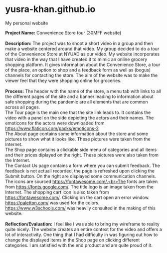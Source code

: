 # yusra-khan.github.io
My personal website

<b>Project Name:</b> Convenience Store tour (30MFF website)
<br><br>
<b>Description:</b> The project was to shoot a short video in a group and then make a website centered around that video. My group decided to do a tour of the Convenience Store at NYUAD as our video. My website incorporates that video in the way that I have created it to mimic an online grocery shopping platform. It gives information about the Convenience Store, a tour of the place, an option to shop and a feedback form as well as (bogus) channels for contacting the store. The aim of the website was to make the viewer feel that they were shopping online for groceries.
<br><br>
<b>Process:</b> The header with the name of the store, a menu tab with links to all the different pages of the site and a banner leading to information about safe shopping during the pandemic are all elements that are common across all pages.<br>The Tour page is the main one that the site link leads to. It contains the video with a panel on the side depicting the actors and their names. The emoticons for the actors were downloaded from https://www.flaticon.com/packs/emoticons-2<br>The About page contains some information about the store and some pictures to show what it looks like. These pictures were taken from the Internet.<br>The Shop page contains a clickable side menu of categories and all items and their prices diplayed on the right. These pictures were also taken from the Internet.<br>The Contact Us page contains a form where you can submit feedback. The feedback is not actuall recorded, the page is refreshed upon clicking the Submit button. On the right are displayed some communication channels. The icons are sourced https://fontawesome.com/.<br>The fonts are taken from https://fonts.google.com/. The title logo is an image taken from the Internet. The shopping cart icon is also taken from https://fontawesome.com/. Clicking on the cart open an error window. https://paletton.com/ was used for the colors.<br>https://www.w3schools.com/ was heavily consulted in the making of this website.
<br><br>
<b>Reflection/Evaluation:</b> I feel like I was able to bring my wireframe to reality quite nicely. The website creates an entire context for the video and offers a lot of interactivity. One thing that I had difficulty in was figuring out how to change the displayed items in the Shop page on clicking different categories. I am satisfied with the end product and am quite proud of it.
